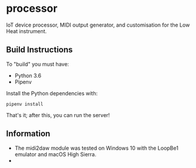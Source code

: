 # processor

IoT device processor, MIDI output generator, and customisation for the Low Heat instrument.

## Build Instructions

To "build" you must have:

- Python 3.6
- Pipenv

Install the Python dependencies with:

```
pipenv install
```

That's it; after this, you can run the server!

## Information

- The midi2daw module was tested on Windows 10 with the LoopBe1 emulator and macOS High Sierra.
-
